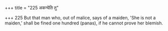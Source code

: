 +++
title = "225 अकन्येति तु"

+++
225	But that man who, out of malice, says of a maiden, 'She is not a maiden,' shall be fined one hundred (panas), if he cannot prove her blemish.